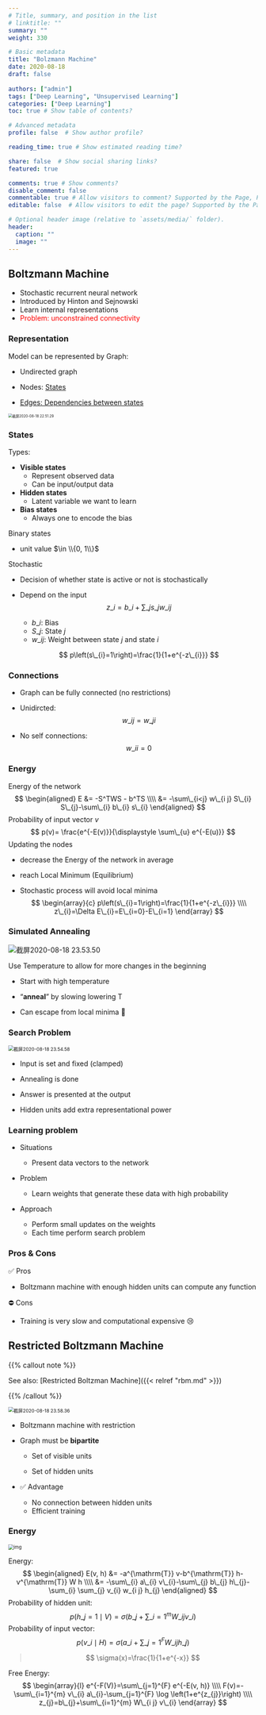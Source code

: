 ```yaml
---
# Title, summary, and position in the list
# linktitle: ""
summary: ""
weight: 330

# Basic metadata
title: "Bolzmann Machine"
date: 2020-08-18
draft: false
 
authors: ["admin"]
tags: ["Deep Learning", "Unsupervised Learning"]
categories: ["Deep Learning"]
toc: true # Show table of contents?

# Advanced metadata
profile: false  # Show author profile?

reading_time: true # Show estimated reading time?

share: false  # Show social sharing links?
featured: true

comments: true # Show comments?
disable_comment: false
commentable: true # Allow visitors to comment? Supported by the Page, Post, and Docs content types.
editable: false  # Allow visitors to edit the page? Supported by the Page, Post, and Docs content types.

# Optional header image (relative to `assets/media/` folder).
header:
  caption: ""
  image: ""
---
```


## **Boltzmann Machine**

- Stochastic recurrent neural network 
- Introduced by Hinton and Sejnowski 
- Learn internal representations 
- <span style="color:red">Problem: unconstrained connectivity</span>

### Representation

Model can be represented by Graph:

- Undirected graph

- Nodes: [States](states)

- [Edges: Dependencies between states](#connections)

<img src="https://raw.githubusercontent.com/EckoTan0804/upic-repo/master/uPic/截屏2020-08-18%2022.51.29.png" alt="截屏2020-08-18 22.51.29" style="zoom:50%;" />

### States

Types:

- **Visible states**
  - Represent observed data 
  - Can be input/output data
- **Hidden states**
  - Latent variable we want to learn
- **Bias states**
  - Always one to encode the bias

Binary states

- unit value $\in \\{0, 1\\}$

Stochastic

- Decision of whether state is active or not is stochastically

- Depend on the input
  $$
  z\_{i}=b\_{i}+\sum\_{j} s\_{j} w\_{i j}
  $$

  - $b\_i$: Bias
  - $S\_j$: State $j$
  - $w\_{ij}$: Weight between state $j$ and state $i$

  $$
  p\left(s\_{i}=1\right)=\frac{1}{1+e^{-z\_{i}}}
  $$

### Connections

- Graph can be fully connected (no restrictions)

- Unidircted:
  $$
  w\_{ij} = w\_{ji}
  $$

- No self connections:
  $$
  w\_{ii} = 0
  $$

### Energy

Energy of the network
$$
\begin{aligned}
E &= -S^TWS - b^TS \\\\
&= -\sum\_{i<j} w\_{i j} S\_{i} S\_{j}-\sum\_{i} b\_{i} s\_{i}
\end{aligned}
$$
Probability of input vector $v$
$$
p(v)= \frac{e^{-E(v)}}{\displaystyle \sum\_{u} e^{-E(u)}}
$$
Updating the nodes

- decrease the Energy of the network in average

- reach Local Minimum (Equilibrium)

- Stochastic process will avoid local minima
  $$
  \begin{array}{c}
  p\left(s\_{i}=1\right)=\frac{1}{1+e^{-z\_{i}}} \\\\
  z\_{i}=\Delta E\_{i}=E\_{i=0}-E\_{i=1}
  \end{array}
  $$

### Simulated Annealing

![截屏2020-08-18 23.53.50](https://raw.githubusercontent.com/EckoTan0804/upic-repo/master/uPic/截屏2020-08-18%2023.53.50.png)

Use Temperature to allow for more changes in the beginning

- Start with high temperature
- “**anneal**” by slowing lowering T

- Can escape from local minima :clap:

### Search Problem

<img src="https://raw.githubusercontent.com/EckoTan0804/upic-repo/master/uPic/截屏2020-08-18%2023.54.58.png" alt="截屏2020-08-18 23.54.58" style="zoom:67%;" />

- Input is set and fixed (clamped)

- Annealing is done

- Answer is presented at the output

- Hidden units add extra representational power

### Learning problem

- Situations
  - Present data vectors to the network

- Problem
  - Learn weights that generate these data with high probability

- Approach
  - Perform small updates on the weights 
  - Each time perform search problem

### Pros & Cons

✅ Pros

- Boltzmann machine with enough hidden units can compute any function

⛔️ Cons

- Training is very slow and computational expensive :cry:



## **Restricted Boltzmann Machine**

{{% callout note %}}

See also: [Restricted Boltzman Machine]({{< relref "rbm.md" >}})

 {{% /callout %}}

<img src="https://raw.githubusercontent.com/EckoTan0804/upic-repo/master/uPic/截屏2020-08-18%2023.58.36.png" alt="截屏2020-08-18 23.58.36" style="zoom:67%;" />

- Boltzmann machine with restriction

- Graph must be **bipartite**

  - Set of visible units

  - Set of hidden units

- ✅ Advantage

  - No connection between hidden units 
  - Efficient training

### Energy

<img src="https://raw.githubusercontent.com/EckoTan0804/upic-repo/master/uPic/v2-ede70fdae3090088792aab8607b3c2db_720w.jpg" alt="img" style="zoom:67%;" />

Energy: 
$$
\begin{aligned}
E(v, h) 
&= -a^{\mathrm{T}} v-b^{\mathrm{T}} h-v^{\mathrm{T}} W h \\\\
&= -\sum\_{i} a\_{i} v\_{i}-\sum\_{j} b\_{j} h\_{j}-\sum_{i} \sum_{j} v_{i} w_{i j} h_{j} 
\end{aligned}
$$
Probability of hidden unit:
$$
p\left(h\_{j}=1 \mid V\right)=\sigma\left(b\_{j}+\sum\_{i=1}^{m} W\_{i j} v\_{i}\right)
$$
Probability of input vector:
$$
p\left(v\_{i} \mid H\right)=\sigma\left(a\_{i}+\sum\_{j=1}^{F} W\_{i j} h\_{j}\right)
$$

> $$
> \sigma(x)=\frac{1}{1+e^{-x}}
> $$

Free Energy:
$$
\begin{array}{l}
e^{-F(V)}=\sum\_{j=1}^{F} e^{-E(v, h)} \\\\
F(v)=-\sum\_{i=1}^{m} v\_{i} a\_{i}-\sum_{j=1}^{F} \log \left(1+e^{z_{j}}\right) \\\\
z_{j}=b\_{j}+\sum\_{i=1}^{m} W\_{i j} v\_{i}
\end{array}
$$